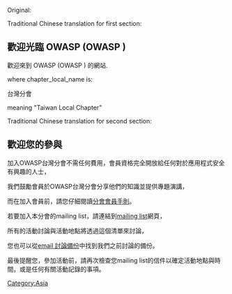Original:

Traditional Chinese translation for first section:

## 歡迎光臨 OWASP  (OWASP )

歡迎來到 OWASP  (OWASP ) 的網站.

where chapter_local_name is:

台灣分會

meaning "Taiwan Local Chapter"

Traditional Chinese translation for second section:

## 歡迎您的參與

加入OWASP台灣分會不需任何費用，會員資格完全開放給任何對於應用程式安全有興趣的人士，

我們鼓勵會員於OWASP台灣分會分享他們的知識並提供專題演講，

而在加入會員前，請您仔細閱讀[分會會員手則](https://www.owasp.org/index.php/Chapter_Rules)。

若要加入本分會的mailing list，請連結到[mailing
list](http://lists.owasp.org/mailman/listinfo/owasp-taiwan)網頁，

所有的活動討論與活動地點將透過這個清單來討論，

您也可以從[email
討論備份](http://lists.owasp.org/pipermail/owasp-taiwan/)中找到我們之前討論的備份。

最後提醒您，參加活動前，請再次檢查您mailing list的信件以確定活動地點與時間，或是任何有關活動記錄的事項。

[Category:Asia](Category:Asia "wikilink")